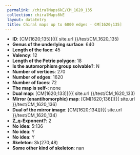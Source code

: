 ```yaml
--- 
 permalink: /chiralMaps6kE/CM_1620_135 
 collection: chiralMaps6kE
 layout: dataEntry
 title: Chiral maps up to 6000 edges - CM[1620;135]
---
```


- **ID**: [CM[1620;135]]({{ site.url }}/test/CM_1620_135)
- **Genus of the underlying surface**: 640
- **Length of the face**: 45
- **Valency**: 12
- **Length of the Petrie polygon**: 18
- **Is the automorphism group solvable?**: N
- **Number of vertices**: 270
- **Number of edges**: 1620
- **Number of faces**: 72
- **The map is self-**: none
- **Dual map**: [CM[1620;133]]({{ site.url }}/test/CM_1620_133)
- **Mirror (enantihomorphic) map**: [CM[1620;136]]({{ site.url }}/test/CM_1620_136)
- **Dual of the mirror image**: [CM[1620;134]]({{ site.url }}/test/CM_1620_134)
- **Z_q-Exponent?**: 2
- **No idea**:  5:136
- **No idea**: Y
- **No idea**: Y
- **Skeleton**: Sk(270;48)
- **Some other kind of skeleton**: nan
